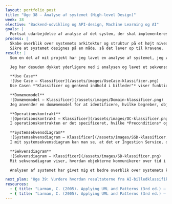 ```yaml
---
layout: portfolio_post
title: "Uge 38 – Analyse af systemet (High-level Design)"
week: 38
elective: "Backend-udvikling og API-design, Machine Learning og AI"
goals: |
  Fortsat udarbejdelse af analyse af det system, der skal implementeres.  
process: |
  Skabe overblik over systemets arkitektur og struktur på et højt niveau.  
  Sikre at systemet designes på en måde, så det lever op til kravene.  
result: |
  Som en del af mit projekt har jeg lavet en analyse af systemet, jeg ønsker at implementere. Formålet er at skabe et overblik over det system, der skal implementeres, samtidig med at jeg sørger for, at der er en tydelig sporbarhed mellem krav og design. Dette bruges desuden som en ramme, der detaljeres i Low Level Design (LLD).  

  Jeg har desuden dykket yderligere ned i analysen og lavet et sekvensdiagram. Sekvensdiagrammet viser interaktionen mellem objekter over tid – altså hvordan funktioner og beskeder flyder mellem komponenter i en konkret brugssituation.  

  **Use Case**  
  ![Use Case – Klassificer](/assets/images/UseCase-klassificer.png)  
  Use Casen *"Klassificer og genkend indhold i billeder"* viser funktionaliteten i systemet, hvor al analyse af billederne skal foregå. Det fremgår tydeligt, at systemet afventer en ekstern service, hvorefter det påbegynder en analyseproces.  

  **Domænemodel**  
  ![Domænemodel – Klassificer](/assets/images/Domain-klassificer.png)  
  Jeg anvender en domænemodel for at identificere, hvilke begreber, objekter og klasser der findes i domænet. Jeg får herved et overblik over deres attributter og relationer og får en forståelse for det faglige sprog, der skal anvendes.  

  **Operationskontrakt**  
  ![Operationskontrakt – Klassificer](/assets/images/OC-klassificer.png)  
  I operationskontrakten er det specificeret, hvilke *Preconditions* og *Postconditions* der ligger til grund for den gældende use case. Det betyder, at jeg kigger på, hvilke objekter der påvirkes, og hvordan deres tilstande ændres.  

  **Systemsekvensdiagram**  
  ![Systemsekvensdiagram – Klassificer](/assets/images/SSD-klassificer.png)  
  I mit systemsekvensdiagram kan man se, at det er Ingestion Service, der gør brug af systemet – hvilke inputdata der sendes ind, og hvad der kommer retur. Det giver en god idé om interaktionen med systemet. Systemsekvensdiagrammet viser interaktionen mellem aktør og system som en sort boks, mens sekvensdiagrammet går i dybden med de interne objekter og deres samarbejde.  

  **Sekvensdiagram**  
  ![Sekvensdiagram – Klassificer](/assets/images/SD-klassificer.png)  
  Mit sekvensdiagram viser, hvordan objekterne kommunikerer over tid i sekventiel rækkefølge. Diagrammet illustrerer detaljeret, hvem der kalder hvem, hvilke data der udveksles, hvad der bliver returneret og i hvilken rækkefølge det sker.  

  Analysen af systemet har givet mig et bedre overblik over systemets kompleksitet og hvordan forskellige dele hænger sammen. Det er særligt relevant for backend-udvikling og API-design, men danner også grundlaget for at se, hvor AI kan kobles på senere.  

next_plan: "Uge 39: Vurdere hvordan resultaterne fra AI-billedklassifikationstjenesten skal behandles og vægtes i en samlet vurdering"
resources:
  - { title: "Larman, C. (2005). Applying UML and Patterns (3rd ed.) – High Level Design", url: "https://www.pearson.com/en-us/subject-catalog/p/applying-uml-and-patterns-an-introduction-to-object-oriented-analysis-and-design-and-iterative-development/P200000009043/9780131489066" }
  - { title: "Larman, C. (2005). Applying UML and Patterns (3rd ed.) – Low Level Design", url: "https://www.pearson.com/en-us/subject-catalog/p/applying-uml-and-patterns-an-introduction-to-object-oriented-analysis-and-design-and-iterative-development/P200000009043/9780131489066" }
---
```

